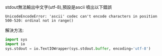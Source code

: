 stdout無法輸出中文字(utf-8),預設是ascii 噴出以下錯誤

```
UnicodeEncodeError: 'ascii' codec can't encode characters in position 500-520: ordinal not in range()
```

解決方法:
```python
import sys
import io
sys.stdout = io.TextIOWrapper(sys.stdout.buffer, encoding='utf-8')
```
